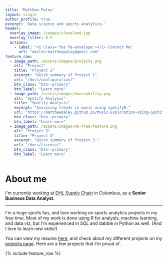 ```yaml
---
title: 'Matthew Paley'
layout: single
author_profile: true
excerpt: 'Data science and sports analytics.'
header:
  overlay_image: /images/cleveland.jpg
  overlay_filter: 0.5
  actions:
    - label: "<i class='fas fa-envelope'></i> Contact Me"
      url: "mailto:matthewpaley@gmail.com"
feature_row:
  - image_path: /assets/images/projects.png
    alt: "Project"
    title: "Project 1"
    excerpt: "Quick summary of Project 1"
    url: "/docs/configuration/"
    btn_class: "btn--primary"
    btn_label: "Learn more"
  - image_path: /assets/images/danceability.png
    alt: "Spotify Analysis"
    title: "Spotify Analysis"
    excerpt: "Analyzing trends in music using spotifyR."
    url: "https://matthewpaley.github.io/Music-Exploration-Using-SpotifyR/"
    btn_class: "btn--primary"
    btn_label: "Learn more"
  - image_path: /assets/images/mm-free-feature.png
    alt: "Project 3"
    title: "Project 3"
    excerpt: "Quick summary of Project 3."
    url: "/docs/license/"
    btn_class: "btn--primary"
    btn_label: "Learn more"      
---
```


# About me

I'm currently working at [DHL Supply Chain](http://openfieldlive.com/?lang=en) in Columbus, as a **Senior Business Data Analyst**.

---

I'm a huge sports fan, and love working on sports analytics projects in my free time. Most of my work is done using R for analysis, machine learning, and data viz, but I'm experienced in SQL and dabble in Python as well. (And I love to learn new skills!) 

You can view my resume [here](https://matthewpaley.github.io/resume/), and check about my different projects on my [projects page](https://matthewpaley.github.io/projects/). Here are a few projects that I'm proud of.

{% include feature_row %}